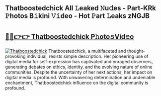 ## Thatboostedchick All 𝙻eaked 𝙽u𝚍es - Part-KRk 𝙿hotos B𝚒kini 𝚅𝚒deo - Hot 𝙿art 𝙻eaks zNGJB

# <h2><a href="http://ld0dqd.urlbe.top/?page=Thatboostedchick">🔗🔗👉👉 Thatboostedchick P𝚑oto𝚜Vid𝚎o</a></h2>

[![Thatboostedchick](https://i.imgur.com/eBuTRDB.gif)](http://ld0dqd.urlbe.top/?page=Thatboostedchick)
Thatboostedchick, a multifaceted and thought-provoking individual, resists simple description. Her pioneering use of digital media for self-expression has captivated and enraged observers, generating debates on ethics, identity, and the evolving nature of online communities. Despite the uncertainty of her next actions, her impact on digital media is profound. With unwavering determination and undeniable enchantment, Thatboostedchick influence on the digital community is profound.
